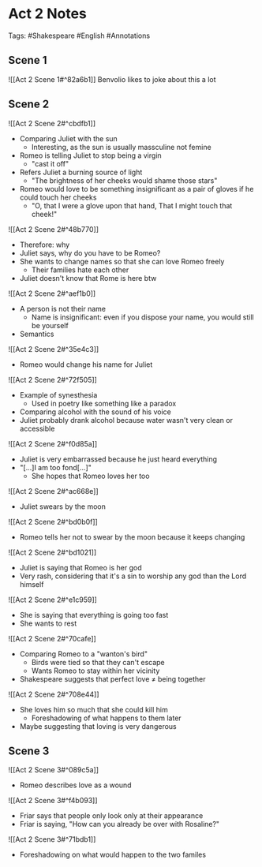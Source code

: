 # Act 2 Notes 
Tags: #Shakespeare #English #Annotations 

## Scene 1 
![[Act 2 Scene 1#^82a6b1]]
Benvolio likes to joke about this a lot 

## Scene 2 

![[Act 2 Scene 2#^cbdfb1]]
- Comparing Juliet with the sun 
	- Interesting, as the sun is usually massculine not femine 
- Romeo is telling Juliet to stop being a virgin 
	- "cast it off" 
- Refers Juliet a burning source of light 
	- "The brightness of her cheeks would shame those stars" 
- Romeo would love to be something insignificant as a pair of gloves if he could touch her cheeks 
	- "O, that I were a glove upon that hand, That I might touch that cheek!"

![[Act 2 Scene 2#^48b770]]
- Therefore: why 
- Juliet says, why do you have to be Romeo? 
- She wants to change names so that she can love Romeo freely 
	- Their families hate each other 
- Juliet doesn't know that Rome is here btw 

![[Act 2 Scene 2#^aef1b0]]
- A person is not their name 
	- Name is insignificant: even if you dispose your name, you would still be yourself 
- Semantics 

![[Act 2 Scene 2#^35e4c3]]
- Romeo would change his name for Juliet 

![[Act 2 Scene 2#^72f505]]
- Example of synesthesia 
	- Used in poetry like something like a paradox 
- Comparing alcohol with the sound of his voice 
- Juliet probably drank alcohol because water wasn't very clean or accessible 

![[Act 2 Scene 2#^f0d85a]]
- Juliet is very embarrassed because he just heard everything 
- "[...]I am too fond[...]" 
	- She hopes that Romeo loves her too 

![[Act 2 Scene 2#^ac668e]]
- Juliet swears by the moon 

![[Act 2 Scene 2#^bd0b0f]]
- Romeo tells her not to swear by the moon because it keeps changing 

![[Act 2 Scene 2#^bd1021]]
- Juliet is saying that Romeo is her god 
- Very rash, considering that it's a sin to worship any god than the Lord himself 

![[Act 2 Scene 2#^e1c959]]
- She is saying that everything is going too fast 
- She wants to rest 

![[Act 2 Scene 2#^70cafe]]
- Comparing Romeo to a "wanton's bird" 
	- Birds were tied so that they can't escape 
	- Wants Romeo to stay within her vicinity 
- Shakespeare suggests that perfect love ≠ being together 

![[Act 2 Scene 2#^708e44]]
- She loves him so much that she could kill him  
	- Foreshadowing of what happens to them later 
- Maybe suggesting that loving is very dangerous 

## Scene 3 
![[Act 2 Scene 3#^089c5a]]
- Romeo describes love as a wound 

![[Act 2 Scene 3#^f4b093]]
- Friar says that people only look only at their appearance 
- Friar is saying, "How can you already be over with Rosaline?"

![[Act 2 Scene 3#^71bdb1]]
- Foreshadowing on what would happen to the two familes 